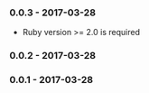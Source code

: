 ### 0.0.3 - 2017-03-28
- Ruby version >= 2.0 is required

### 0.0.2 - 2017-03-28

### 0.0.1 - 2017-03-28
